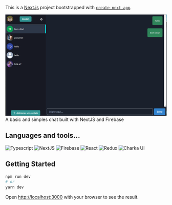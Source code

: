 This is a [Next.js](https://nextjs.org/) project bootstrapped with [`create-next-app`](https://github.com/vercel/next.js/tree/canary/packages/create-next-app).

![screnshoot](./screenshot_1.png)
A basic and simples chat built with NextJS and Firebase

## Languages and tools...
<p align="left">
    <img width="30" alt="Typescript" src="https://cdn.jsdelivr.net/gh/devicons/devicon/icons/typescript/typescript-original.svg">
    <img width="30" alt="NextJS" src="https://cdn.jsdelivr.net/gh/devicons/devicon/icons/nextjs/nextjs-original.svg">
    <img width="30" alt="Firebase" src="https://cdn.jsdelivr.net/gh/devicons/devicon/icons/firebase/firebase-plain.svg">
    <img width="30" alt="React" src="https://cdn.jsdelivr.net/gh/devicons/devicon/icons/react/react-original.svg">
    <img width="30" alt="Redux" src="https://cdn.jsdelivr.net/gh/devicons/devicon/icons/redux/redux-original.svg">
    <img width="30" alt="Charka UI" src="https://avatars.githubusercontent.com/u/54212428?s=200&v=4">
</p>


## Getting Started

```bash
npm run dev
# or
yarn dev
```
Open [http://localhost:3000](http://localhost:3000) with your browser to see the result.
